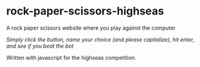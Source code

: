 # rock-paper-scissors-highseas
 A rock paper scissors website where you play against the computer

*Simply click the button, name your choice (and please capitalize), hit enter, and see if you beat the bot*

 Written with javascript for the highseas competition.

